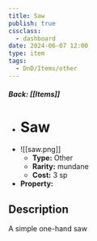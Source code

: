 ```yaml
---
title: Saw
publish: true
cssclass:
  - dashboard
date: 2024-06-07 12:00
type: item
tags:
  - DnD/Items/other
---
```


##### Back: [[Items]]

- # Saw
- ![[saw.png]]
    - **Type:** Other
    - **Rarity:** mundane
    - **Cost:** 3 sp
- **Property:** 



## Description 

A simple one-hand saw
